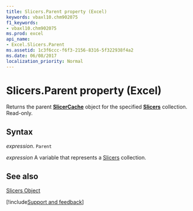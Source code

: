 ```yaml
---
title: Slicers.Parent property (Excel)
keywords: vbaxl10.chm902075
f1_keywords:
- vbaxl10.chm902075
ms.prod: excel
api_name:
- Excel.Slicers.Parent
ms.assetid: 1c3f6ccc-f6f3-2156-8316-5f322938f4a2
ms.date: 06/08/2017
localization_priority: Normal
---
```



# Slicers.Parent property (Excel)

Returns the parent  **[SlicerCache](Excel.SlicerCache.md)** object for the specified **[Slicers](Excel.Slicers.md)** collection. Read-only.


## Syntax

_expression_. `Parent`

_expression_ A variable that represents a [Slicers](./Excel.Slicers.md) collection.


## See also


[Slicers Object](Excel.Slicers.md)

[!include[Support and feedback](~/includes/feedback-boilerplate.md)]